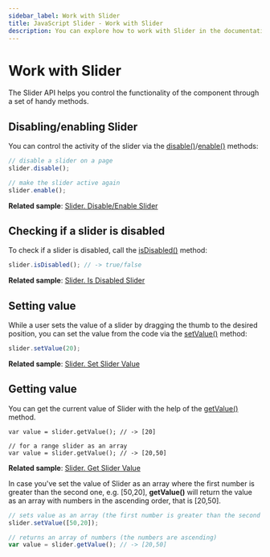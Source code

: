 ```yaml
---
sidebar_label: Work with Slider
title: JavaScript Slider - Work with Slider 
description: You can explore how to work with Slider in the documentation of the DHTMLX JavaScript UI library. Browse developer guides and API reference, try out code examples and live demos, and download a free 30-day evaluation version of DHTMLX Suite 7.
---
```


# Work with Slider

The Slider API helps you control the functionality of the component through a set of handy methods.

## Disabling/enabling Slider

You can control the activity of the slider via the [disable()](slider/api/slider_disable_method.md)/[enable()](slider/api/slider_enable_method.md) methods:

~~~js
// disable a slider on a page
slider.disable();

// make the slider active again
slider.enable();
~~~

**Related sample**: [Slider. Disable/Enable Slider](https://snippet.dhtmlx.com/po9hsc2l)

## Checking if a slider is disabled

To check if a slider is disabled, call the [isDisabled()](slider/api/slider_isdisabled_method.md) method:

~~~js
slider.isDisabled(); // -> true/false
~~~

**Related sample**: [Slider. Is Disabled Slider](https://snippet.dhtmlx.com/fbo18fue)

## Setting value

While a user sets the value of a slider by dragging the thumb to the desired position, you can set the value from the code via the [setValue()](slider/api/slider_setvalue_method.md) method:

~~~js
slider.setValue(20);
~~~

**Related sample**: [Slider. Set Slider Value](https://snippet.dhtmlx.com/shw55sub)

## Getting value

You can get the current value of Slider with the help of the [getValue()](slider/api/slider_getvalue_method.md) method.

~~~
var value = slider.getValue(); // -> [20]
 
// for a range slider as an array
var value = slider.getValue(); // -> [20,50]
~~~

**Related sample**: [Slider. Get Slider Value](https://snippet.dhtmlx.com/xlb8nbdx)

In case you've set the value of Slider as an array where the first number is greater than the second one, e.g. [50,20], **getValue()** will return the value as an array with numbers in the ascending order, that is [20,50].

~~~js
// sets value as an array (the first number is greater than the second one)
slider.setValue([50,20]);

// returns an array of numbers (the numbers are ascending)
var value = slider.getValue(); // -> [20,50]
~~~
